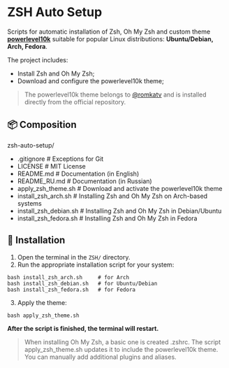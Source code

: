 # ZSH Auto Setup

Scripts for automatic installation of Zsh, Oh My Zsh and custom theme **[powerlevel10k](https://github.com/romkatv/powerlevel10k)** suitable for popular Linux distributions: **Ubuntu/Debian, Arch, Fedora**.

The project includes:
* Install Zsh and Oh My Zsh;
* Download and configure the powerlevel10k theme;

> The powerlevel10k theme belongs to [@romkatv](https://github.com/romkatv) and is installed directly from the official repository.

## 📦 Composition

zsh-auto-setup/
* .gitignore              # Exceptions for Git
* LICENSE                 # MIT License
* README.md               # Documentation (in English)
* README_RU.md            # Documentation (in Russian)
* apply_zsh_theme.sh      # Download and activate the powerlevel10k theme
* install_zsh_arch.sh     # Installing Zsh and Oh My Zsh on Arch-based systems
* install_zsh_debian.sh   # Installing Zsh and Oh My Zsh in Debian/Ubuntu
* install_zsh_fedora.sh   # Installing Zsh and Oh My Zsh in Fedora

## 🚀 Installation

1. Open the terminal in the `ZSH/` directory.
2. Run the appropriate installation script for your system:
```
bash install_zsh_arch.sh     # for Arch
bash install_zsh_debian.sh   # for Ubuntu/Debian
bash install_zsh_fedora.sh   # for Fedora
```
3. Apply the theme:
```
bash apply_zsh_theme.sh
```
**After the script is finished, the terminal will restart.**

> When installing Oh My Zsh, a basic one is created .zshrc. The script apply_zsh_theme.sh updates it to include the powerlevel10k theme. You can manually add additional plugins and aliases.
